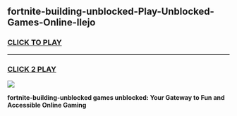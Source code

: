 
## fortnite-building-unblocked-Play-Unblocked-Games-Online-llejo
<h3>
<a href="https://premium76.site?title=fortnite-building-unblocked&ref=25A">CLICK TO PLAY</a></h3>
<hr>

<h3>
<a href="https://premium76.site?title=fortnite-building-unblocked&ref=25A">CLICK 2 PLAY</a>
  
</h3>

<a href="https://premium76.site?title=fortnite-building-unblocked&ref=25A"><img src="https://clearcache.store/games.png"></a>


**fortnite-building-unblocked games unblocked: Your Gateway to Fun and Accessible Online Gaming**
